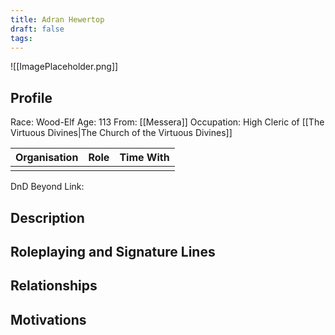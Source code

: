 ```yaml
---
title: Adran Hewertop
draft: false
tags:
---
```

![[ImagePlaceholder.png]]

## Profile
Race: Wood-Elf
Age: 113
From: [[Messera]]
Occupation: High Cleric of [[The Virtuous Divines|The Church of the Virtuous Divines]]

| Organisation | Role | Time With |
| ------------ | ---- | --------- |
|              |      |           

DnD Beyond Link:

## Description

## Roleplaying and Signature Lines

## Relationships

## Motivations




